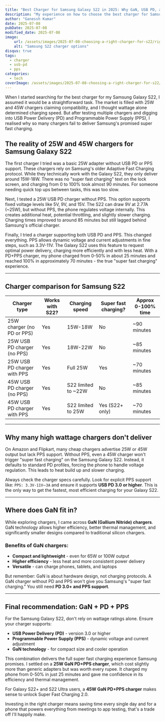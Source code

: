 ```yaml
---
title: "Best Charger for Samsung Galaxy S22 in 2025: Why GaN, USB PD, and PPS Matter"
description: "My experience on how to choose the best charger for Samsung S22, comparing 25W vs 45W, USB Power Delivery (PD), and Programmable Power Supply (PPS) support for faster and safer charging."
author: "Ganessh Kumar"
date: 2025-07-08
pubDate: 2025-07-08
modified_date: 2025-07-08
image:
    url: /assets/images/2025-07-08-choosing-a-right-charger-for-s22/right-charger-for-s22.webp
    alt: "Samsung S22 charger options"
disqus: true
tags:
  - charger
  - usb-pd
  - pps
categories:
  - tech
coverImage: /assets/images/2025-07-08-choosing-a-right-charger-for-s22/right-charger-for-s22.webp
---
```


When I started searching for the best charger for my Samsung Galaxy S22, I assumed it would be a straightforward task. The market is filled with 25W and 45W chargers claiming compatibility, and I thought wattage alone determined charging speed. But after testing multiple chargers and digging into USB Power Delivery (PD) and Programmable Power Supply (PPS), I realised why so many chargers fail to deliver Samsung's promised super fast charging.

## The reality of 25W and 45W chargers for Samsung Galaxy S22

The first charger I tried was a basic 25W adapter without USB PD or PPS support. These chargers rely on Samsung's older Adaptive Fast Charging protocol. While they technically work with the Galaxy S22, they only deliver around 15W-18W. There was no "super fast charging" text on the lock screen, and charging from 0 to 100% took almost 90 minutes. For someone needing quick top ups between tasks, this was too slow.

Next, I tested a 25W USB PD charger without PPS. This option supports fixed voltage levels like 5V, 9V, and 15V. The S22 can draw 9V at 2.77A (~25W), but without PPS, the phone regulates voltage internally. This creates additional heat, potential throttling, and slightly slower charging. Charging times improved to around 85 minutes but still lagged behind Samsung's official charger.

Finally, I tried a charger supporting both USB PD and PPS. This changed everything. PPS allows dynamic voltage and current adjustments in fine steps, such as 3.3V-11V. The Galaxy S22 uses this feature to request optimal power delivery, charging more efficiently and with less heat. With a PD+PPS charger, my phone charged from 0-50% in about 25 minutes and reached 100% in approximately 70 minutes - the true "super fast charging" experience.

---

## Charger comparison for Samsung S22

| Charger type                      | Works with S22? | Charging speed      | Super fast charging? | Approx 0-100% time |
|------------------------------------|-----------------|---------------------|-----------------------|---------------------|
| 25W charger (no PD or PPS)         | Yes             | 15W-18W             | No                    | ~90 minutes         |
| 25W USB PD charger (no PPS)        | Yes             | 18W-22W             | No                    | ~85 minutes         |
| 25W USB PD charger with PPS        | Yes             | Full 25W            | Yes                   | ~70 minutes         |
| 45W USB PD charger (no PPS)        | Yes             | S22 limited to ~22W | No                    | ~85 minutes         |
| 45W USB PD charger with PPS        | Yes             | S22 limited to 25W  | Yes (S22+ only)       | ~70 minutes         |

---

## Why many high wattage chargers don't deliver

On Amazon and Flipkart, many cheap chargers advertise 25W or 45W output but lack PPS support. Without PPS, even a 45W charger won't trigger "super fast charging" on the Samsung Galaxy S22. Instead, it defaults to standard PD profiles, forcing the phone to handle voltage regulation. This leads to heat build up and slower charging.

Always check the charger specs carefully. Look for explicit PPS support like: `PPS: 3.3V-11V⎓3A` and ensure it supports **USB PD 3.0 or higher**. This is the only way to get the fastest, most efficient charging for your Galaxy S22.

---

## Where does GaN fit in?

While exploring chargers, I came across **GaN (Gallium Nitride) chargers**. GaN technology allows higher efficiency, better thermal management, and significantly smaller designs compared to traditional silicon chargers.

### Benefits of GaN chargers:
- **Compact and lightweight** - even for 65W or 100W output
- **Higher efficiency** - less heat and more consistent power delivery
- **Versatile** - can charge phones, tablets, and laptops

But remember: GaN is about hardware design, not charging protocols. A GaN charger without PD and PPS won't give you Samsung's "super fast charging." You still need **PD 3.0+ and PPS support**.

---

## Final recommendation: GaN + PD + PPS

For the Samsung Galaxy S22, don't rely on wattage ratings alone. Ensure your charger supports:
- **USB Power Delivery (PD)** - version 3.0 or higher
- **Programmable Power Supply (PPS)** - dynamic voltage and current adjustment
- **GaN technology** - for compact size and cooler operation

This combination delivers the full super fast charging experience Samsung promises. I settled on a **25W GaN PD+PPS charger**, which cost slightly more than generic adapters but was worth every rupee. It charged my phone from 0-50% in just 25 minutes and gave me confidence in its efficiency and thermal management.

For Galaxy S22+ and S22 Ultra users, a **45W GaN PD+PPS charger** makes sense to unlock Super Fast Charging 2.0.

Investing in the right charger means saving time every single day and for a phone that powers everything from meetings to app testing, that's a trade off I'll happily make.
